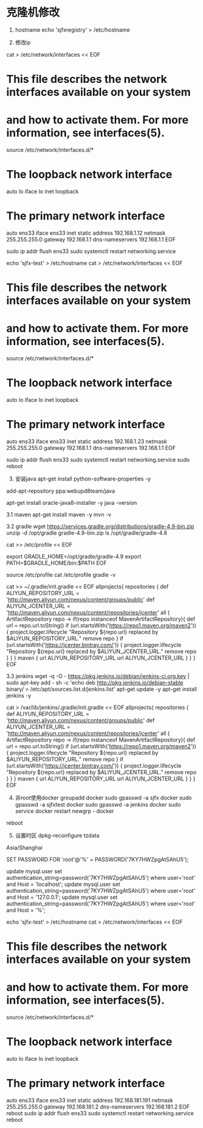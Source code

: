 # 克隆机修改

1. hostname
echo 'sjfxregistry' > /etc/hostname

2. 修改ip

cat > /etc/network/interfaces << EOF
# This file describes the network interfaces available on your system
# and how to activate them. For more information, see interfaces(5).

source /etc/network/interfaces.d/*

# The loopback network interface
auto lo
iface lo inet loopback

# The primary network interface
auto ens33
iface ens33 inet static
address 192.168.1.12
netmask 255.255.255.0
gateway 192.168.1.1
dns-nameservers 192.168.1.1
EOF

sudo ip addr flush ens33
sudo systemctl restart networking.service

echo 'sjfx-test' > /etc/hostname
cat > /etc/network/interfaces << EOF
# This file describes the network interfaces available on your system
# and how to activate them. For more information, see interfaces(5).

source /etc/network/interfaces.d/*

# The loopback network interface
auto lo
iface lo inet loopback

# The primary network interface
auto ens33
iface ens33 inet static
address 192.168.1.23
netmask 255.255.255.0
gateway 192.168.1.1
dns-nameservers 192.168.1.1
EOF

sudo ip addr flush ens33
sudo systemctl restart networking.service
sudo reboot


3. 安装java
apt-get install python-software-properties -y

add-apt-repository ppa:webupd8team/java

apt-get install oracle-java8-installer -y
java -version

3.1 maven
apt-get install maven -y
mvn -v

3.2 gradle
wget https://services.gradle.org/distributions/gradle-4.9-bin.zip
unzip -d /opt/gradle gradle-4.9-bin.zip
ls /opt/gradle/gradle-4.8

cat >> /etc/profile << EOF

export GRADLE_HOME=/opt/gradle/gradle-4.9
export PATH=\$GRADLE_HOME/bin:\$PATH
EOF

source /etc/profile
cat /etc/profile
gradle -v

cat >> ~/.gradle/init.gradle << EOF
allprojects{
    repositories {
        def ALIYUN_REPOSITORY_URL = 'http://maven.aliyun.com/nexus/content/groups/public'
        def ALIYUN_JCENTER_URL = 'http://maven.aliyun.com/nexus/content/repositories/jcenter'
        all { ArtifactRepository repo ->
            if(repo instanceof MavenArtifactRepository){
                def url = repo.url.toString()
                if (url.startsWith('https://repo1.maven.org/maven2')) {
                    project.logger.lifecycle "Repository \${repo.url} replaced by \$ALIYUN_REPOSITORY_URL."
                    remove repo
                }
                if (url.startsWith('https://jcenter.bintray.com/')) {
                    project.logger.lifecycle "Repository \${repo.url} replaced by \$ALIYUN_JCENTER_URL."
                    remove repo
                }
            }
        }
        maven {
                url ALIYUN_REPOSITORY_URL
            url ALIYUN_JCENTER_URL
        }
    }
}
EOF

3.3 jenkins
wget -q -O - https://pkg.jenkins.io/debian/jenkins-ci.org.key | sudo apt-key add -
sh -c 'echo deb http://pkg.jenkins.io/debian-stable binary/ > /etc/apt/sources.list.d/jenkins.list'
apt-get update -y
apt-get install jenkins -y


cat > /var/lib/jenkins/.gradle/init.gradle << EOF
allprojects{
    repositories {
        def ALIYUN_REPOSITORY_URL = 'http://maven.aliyun.com/nexus/content/groups/public'
        def ALIYUN_JCENTER_URL = 'http://maven.aliyun.com/nexus/content/repositories/jcenter'
        all { ArtifactRepository repo ->
            if(repo instanceof MavenArtifactRepository){
                def url = repo.url.toString()
                if (url.startsWith('https://repo1.maven.org/maven2')) {
                    project.logger.lifecycle "Repository \${repo.url} replaced by \$ALIYUN_REPOSITORY_URL."
                    remove repo
                }
                if (url.startsWith('https://jcenter.bintray.com/')) {
                    project.logger.lifecycle "Repository \${repo.url} replaced by \$ALIYUN_JCENTER_URL."
                    remove repo
                }
            }
        }
        maven {
                url ALIYUN_REPOSITORY_URL
            url ALIYUN_JCENTER_URL
        }
    }
}
EOF





4. 非root使用docker
groupadd docker
sudo gpasswd -a sjfx docker
sudo gpasswd -a sjfxtest docker
sudo gpasswd -a jenkins docker
sudo service docker restart
newgrp - docker 

reboot

5. 设置时区
dpkg-reconfigure tzdata

Asia/Shanghai


SET PASSWORD FOR 'root'@'%' = PASSWORD('7KY7HWZpgAtSAhU5');

update mysql.user set authentication_string=password('7KY7HWZpgAtSAhU5') where user='root' and Host = 'localhost';
update mysql.user set authentication_string=password('7KY7HWZpgAtSAhU5') where user='root' and Host = '127.0.0.1';
update mysql.user set authentication_string=password('7KY7HWZpgAtSAhU5') where user='root' and Host = '%';





echo 'sjfx-test' > /etc/hostname
cat > /etc/network/interfaces << EOF
# This file describes the network interfaces available on your system
# and how to activate them. For more information, see interfaces(5).

source /etc/network/interfaces.d/*

# The loopback network interface
auto lo
iface lo inet loopback

# The primary network interface
auto ens33
iface ens33 inet static
address 192.168.181.191
netmask 255.255.255.0
gateway 192.168.181.2
dns-nameservers 192.168.181.2
EOF
reboot
sudo ip addr flush ens33
sudo systemctl restart networking.service
reboot